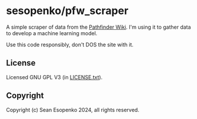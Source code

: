 # sesopenko/pfw_scraper

A simple scraper of data from the [Pathfinder Wiki](https://pathfinderwiki.com/wiki/Pathfinder_Wiki). I'm using it to gather data to develop a machine learning model.

Use this code responsibly, don't DOS the site with it.

## License

Licensed GNU GPL V3 (in [LICENSE.txt](LICENSE.txt)).

## Copyright

Copyright (c) Sean Esopenko 2024, all rights reserved.